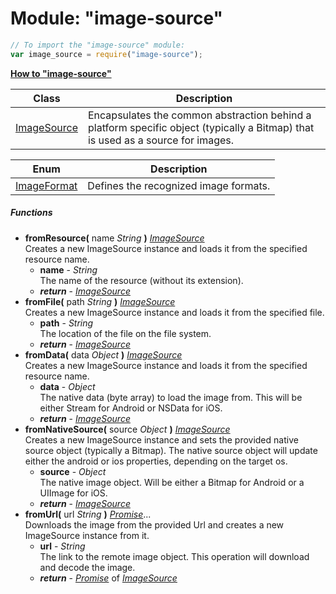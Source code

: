 ﻿# Module: "image-source"

``` JavaScript
// To import the "image-source" module:
var image_source = require("image-source");
```

**[How to "image-source"](HOW-TO.md)**


Class | Description
------|------------
[ImageSource](../image-source/ImageSource.md) | Encapsulates the common abstraction behind a platform specific object (typically a Bitmap) that is used as a source for images.

Enum | Description
------|------------
[ImageFormat](../image-source/ImageFormat.md) | Defines the recognized image formats.

##### Functions
 - **fromResource(** name _String_ **)** [_ImageSource_](../image-source/ImageSource.md)  
     Creates a new ImageSource instance and loads it from the specified resource name.
   - **name** - _String_  
     The name of the resource (without its extension).
   - _**return**_ - [_ImageSource_](../image-source/ImageSource.md)
 - **fromFile(** path _String_ **)** [_ImageSource_](../image-source/ImageSource.md)  
     Creates a new ImageSource instance and loads it from the specified file.
   - **path** - _String_  
     The location of the file on the file system.
   - _**return**_ - [_ImageSource_](../image-source/ImageSource.md)
 - **fromData(** data _Object_ **)** [_ImageSource_](../image-source/ImageSource.md)  
     Creates a new ImageSource instance and loads it from the specified resource name.
   - **data** - _Object_  
     The native data (byte array) to load the image from. This will be either Stream for Android or NSData for iOS.
   - _**return**_ - [_ImageSource_](../image-source/ImageSource.md)
 - **fromNativeSource(** source _Object_ **)** [_ImageSource_](../image-source/ImageSource.md)  
     Creates a new ImageSource instance and sets the provided native source object (typically a Bitmap).
The native source object will update either the android or ios properties, depending on the target os.
   - **source** - _Object_  
     The native image object. Will be either a Bitmap for Android or a UIImage for iOS.
   - _**return**_ - [_ImageSource_](../image-source/ImageSource.md)
 - **fromUrl(** url _String_ **)** [_Promise_](../promises/Promise.md)...  
     Downloads the image from the provided Url and creates a new ImageSource instance from it.
   - **url** - _String_  
     The link to the remote image object. This operation will download and decode the image.
   - _**return**_ - [_Promise_](../promises/Promise.md) of [_ImageSource_](../image-source/ImageSource.md)